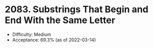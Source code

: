 # 2083. Substrings That Begin and End With the Same Letter
- Difficulty: Medium
- Acceptance: 69.3% (as of 2022-03-14)

